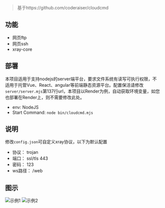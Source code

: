 >  基于https://github.com/coderaiser/cloudcmd

## 功能
- 网页ftp
- 网页ssh
- xray-core

## 部署
本项目适用于支持nodejs的server端平台，要求文件系统有读写可执行权限，不适用于托管Vue、React、angular等前端静态资源平台。配置保活请修改`server/server.mjs`第137行url，本项目以Render为例，自动获取环境变量，如您也部署在Render上，则不需要修改此处。
- env: NodeJS
- Start Command: `node bin/cloudcmd.mjs`

## 说明
修改`config.json`可自定义xray协议，以下为默认配置
- 协议： trojan
- 端口： ssl/tls  443
- 密码： 123
- ws路径： /web

## 图示
![示例1](https://file.eeea.ga/view.php/9bfcef430fb4c1409c344c7078d9cb14.png)
![示例2](https://file.eeea.ga/view.php/066b32274b87148fc321667213ce0c59.png)
